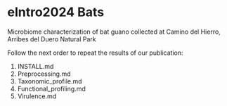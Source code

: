 # eIntro2024 Bats

Microbiome characterization of bat guano collected at Camino del Hierro, Arribes del Duero Natural Park

Follow the next order to repeat the results of our publication:
1) INSTALL.md
2) Preprocessing.md
3) Taxonomic_profile.md
4) Functional_profiling.md
5) Virulence.md
